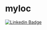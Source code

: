 # myloc

[![Linkedin Badge](https://img.shields.io/badge/-Yuri%20Baumgartner-6633cc?style=flat-square&logo=Linkedin&logoColor=white&link=https://www.linkedin.com/in/yuri-baumgartner/)](https://www.linkedin.com/in/yuri-baumgartner/)
